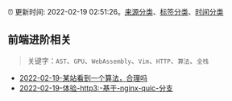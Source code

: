 :alarm_clock: 更新时间: 2022-02-19 02:51:26。[来源分类](../README.md)、[标签分类](../TAGS.md)、[时间分类](../TIMELINE.md)

## 前端进阶相关


> 关键字：`AST`、`GPU`、`WebAssembly`、`Vim`、`HTTP`、`算法`、`全栈`



- [2022-02-19-某站看到一个算法，合理吗](https://www.v2ex.com/t/834960) 
- [2022-02-19-体验-http3:-基于-nginx-quic-分支](https://toutiao.io/k/ifzpvze) 